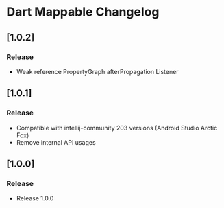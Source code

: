 <!-- Keep a Changelog guide -> https://keepachangelog.com -->

# Dart Mappable Changelog

## [1.0.2]

### Release

- Weak reference PropertyGraph afterPropagation Listener

## [1.0.1]

### Release

- Compatible with intellij-community 203 versions (Android Studio Arctic Fox)
- Remove internal API usages

## [1.0.0]

### Release

- Release 1.0.0